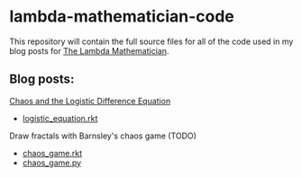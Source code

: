 # lambda-mathematician-code

This repository will contain the full source files for all of the code used in my blog posts for [The Lambda Mathematician](http://thelambdamathematician.blogspot.com).

Blog posts:
-----------

[Chaos and the Logistic Difference Equation](http://thelambdamathematician.blogspot.com/2016/02/chaos-and-logistic-difference-equation.html) 
 - [logistic_equation.rkt](https://github.com/RussellAndrewEdson/lambda-mathematician-code/blob/master/logistic_equation.rkt)

Draw fractals with Barnsley's chaos game (TODO)
 - [chaos_game.rkt](https://github.com/RussellAndrewEdson/lambda-mathematician-code/blob/master/chaos_game.rkt)
 - [chaos_game.py](https://github.com/RussellAndrewEdson/lambda-mathematician-code/blob/master/chaos_game.py)

